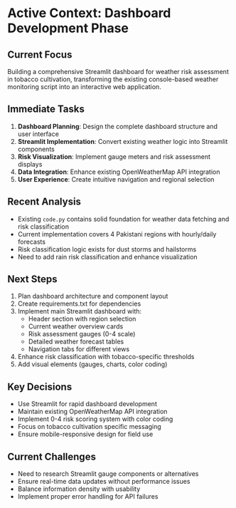 # Active Context: Dashboard Development Phase

## Current Focus
Building a comprehensive Streamlit dashboard for weather risk assessment in tobacco cultivation, transforming the existing console-based weather monitoring script into an interactive web application.

## Immediate Tasks
1. **Dashboard Planning**: Design the complete dashboard structure and user interface
2. **Streamlit Implementation**: Convert existing weather logic into Streamlit components
3. **Risk Visualization**: Implement gauge meters and risk assessment displays
4. **Data Integration**: Enhance existing OpenWeatherMap API integration
5. **User Experience**: Create intuitive navigation and regional selection

## Recent Analysis
- Existing `code.py` contains solid foundation for weather data fetching and risk classification
- Current implementation covers 4 Pakistani regions with hourly/daily forecasts
- Risk classification logic exists for dust storms and hailstorms
- Need to add rain risk classification and enhance visualization

## Next Steps
1. Plan dashboard architecture and component layout
2. Create requirements.txt for dependencies
3. Implement main Streamlit dashboard with:
   - Header section with region selection
   - Current weather overview cards
   - Risk assessment gauges (0-4 scale)
   - Detailed weather forecast tables
   - Navigation tabs for different views
4. Enhance risk classification with tobacco-specific thresholds
5. Add visual elements (gauges, charts, color coding)

## Key Decisions
- Use Streamlit for rapid dashboard development
- Maintain existing OpenWeatherMap API integration
- Implement 0-4 risk scoring system with color coding
- Focus on tobacco cultivation specific messaging
- Ensure mobile-responsive design for field use

## Current Challenges
- Need to research Streamlit gauge components or alternatives
- Ensure real-time data updates without performance issues
- Balance information density with usability
- Implement proper error handling for API failures 